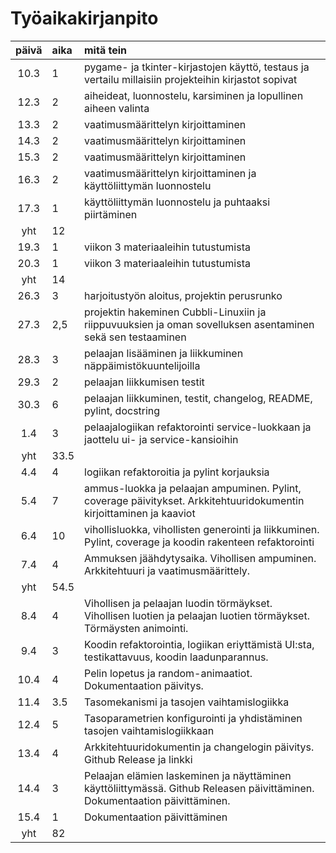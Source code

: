 # Työaikakirjanpito

| päivä | aika | mitä tein  |
| :----:|:-----| :-----|
| 10.3 | 1   | pygame- ja tkinter-kirjastojen käyttö, testaus ja vertailu millaisiin projekteihin kirjastot sopivat |
| 12.3 | 2   | aiheideat, luonnostelu, karsiminen ja lopullinen aiheen valinta |
| 13.3 | 2   | vaatimusmäärittelyn kirjoittaminen |
| 14.3 | 2   | vaatimusmäärittelyn kirjoittaminen |
| 15.3 | 2   | vaatimusmäärittelyn kirjoittaminen | 
| 16.3 | 2   | vaatimusmäärittelyn kirjoittaminen ja käyttöliittymän luonnostelu |
| 17.3 | 1   | käyttöliittymän luonnostelu ja puhtaaksi piirtäminen | 
| yht | 12 | |
| 19.3 | 1   | viikon 3 materiaaleihin tutustumista |
| 20.3 | 1   | viikon 3 materiaaleihin tutustumista | 
| yht | 14 | |
| 26.3 | 3   | harjoitustyön aloitus, projektin perusrunko |
| 27.3 | 2,5 | projektin hakeminen Cubbli-Linuxiin ja riippuvuuksien ja oman sovelluksen asentaminen sekä sen testaaminen | 
| 28.3 | 3   | pelaajan lisääminen ja liikkuminen näppäimistökuuntelijoilla |
| 29.3 | 2   | pelaajan liikkumisen testit |
| 30.3 | 6   | pelaajan liikkuminen, testit, changelog, README, pylint, docstring |
|  1.4 | 3   | pelaajalogiikan refaktorointi service-luokkaan ja jaottelu ui- ja service-kansioihin |
| yht  | 33.5 | |
|  4.4 | 4   | logiikan refaktoroitia ja pylint korjauksia |
|  5.4 | 7   | ammus-luokka ja pelaajan ampuminen. Pylint, coverage päivitykset. Arkkitehtuuridokumentin kirjoittaminen ja kaaviot|
|  6.4 | 10  | vihollisluokka, vihollisten generointi ja liikkuminen. Pylint, coverage ja koodin rakenteen refaktorointi  |
|  7.4 | 4  | Ammuksen jäähdytysaika. Vihollisen ampuminen. Arkkitehtuuri ja vaatimusmäärittely. |
| yht | 54.5| |
| 8.4 | 4   | Vihollisen ja pelaajan luodin törmäykset. Vihollisen luotien ja pelaajan luotien törmäykset. Törmäysten animointi.|
| 9.4 | 3 | Koodin refaktorointia, logiikan eriyttämistä UI:sta, testikattavuus, koodin laadunparannus. |
| 10.4 | 4 | Pelin lopetus ja random-animaatiot. Dokumentaation päivitys. |
| 11.4 | 3.5 | Tasomekanismi ja tasojen vaihtamislogiikka |
| 12.4 | 5 | Tasoparametrien konfigurointi ja yhdistäminen tasojen vaihtamislogiikkaan |
| 13.4 | 4 | Arkkitehtuuridokumentin ja changelogin päivitys. Github Release ja linkki |
| 14.4 | 3 | Pelaajan elämien laskeminen ja näyttäminen käyttöliittymässä. Github Releasen päivittäminen. Dokumentaation päivittäminen.|
| 15.4 | 1 | Dokumentaation päivittäminen|
| yht | 82 | |
